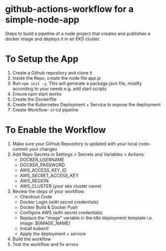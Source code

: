 # github-actions-workflow for a simple-node-app

Steps to build a pipeline of a node project that creates and publishes a docker image and deploys it in an EKS cluster.

# To Setup the App

1. Create a Github repository and clone it
2. Inside the Repo, create the node file app.js
2. Run `npm init -y`. This will generate a package.json file, modify according to your needs e.g. add start scripts
3. Ensure npm start works
4. Create the Dockerfile
5. Create the Kubernetes Deployment + Service to expose the deployment
6. Create Workflow- ci-cd pipeline

# To Enable the Workflow

1. Make sure your GitHub Repository is updated with your local code-commit your changes
2. Add Repo Secrets in Settings > Secrets and Variables > Actions:
    - DOCKER_USERNAME
    - DOCKER_PASSWORD
    - AWS_ACCESS_KEY_ID
    - AWS_SECRET_ACCESS_KEY
    - AWS_REGION
    - AWS_CLUSTER (your eks cluster name)
3. Review the steps of your workflow:
    - Checkout Code
    - Docker Login (with secret credentials)
    - Docker Build & Docker Push
    - Configure AWS (with secret credentials)
    - Replace the "image" variable in the k8s deployment template i.e. image: ${IMAGE_NAME}
    - Install kubectl
    - Apply the deployment + service
4. Build the workflow
5. Test the workflow and fix errors